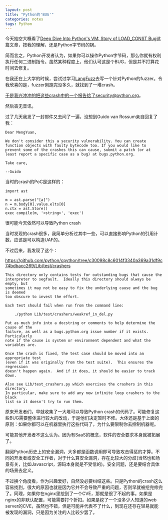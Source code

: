 ```yaml
---
layout: post
title: "Python的'BUG'"
categories: notes
tags: Python
---
```



今天抽空大概看了[Deep Dive Into Python's VM: Story of LOAD_CONST Bug](http://doar-e.github.io/blog/2014/04/17/deep-dive-into-pythons-vm-story-of-load_const-bug/)这篇文章，按我的理解，还是Python字节码的锅。

简而言之，Python开发者认为，如果你可以操作Python字节码，那么你就有权利执行任何二进制指令。虽然某种程度上，他们认可这是个BUG，但是并不打算花时间去修复。

在我还在上大学的时候，尝试过学习[LangFuzz](https://www.st.cs.uni-saarland.de/publications/files/holler-usenix-2012.pdf)去写一个针对Python的fuzzer。令我欣喜的是，fuzzer刚跑完没多久，就找到了一堆crash。

于是我兴冲冲的把这些crash中的一个报告给了security@python.org。

然后杳无音讯。

过了几天我发了一封邮件又去问了一遍，没想到Guido van Rossum亲自回复了我：

```
Dear MengYuan,

We don't consider this a security vulnerability. You can create function objects with faulty bytecode too. If you would like to prevent some of the crashes this can cause, submit a patch (or at least report a specific case as a bug) at bugs.python.org.

Take care,

--Guido

```

当时的crash的PoC是这样的：

```
import ast

m = ast.parse("[a]")
n = m.body[0].value.elts[0]
n.ctx = ast.Store()
exec compile(m, '<string>', 'exec')
```

很可能今天依然可以导致Python crash

当时发现的crash很多，我简单分析过其中一些，可以直接影响Python的引用计数，应该是可以构造UAF的。

不过后来，我发现了这个：

https://github.com/python/cpython/tree/c30098c8c6014f3340a369a31df9c74bdbacc269/Lib/test/crashers

```
This directory only contains tests for outstanding bugs that cause the
interpreter to segfault.  Ideally this directory should always be empty, but
sometimes it may not be easy to fix the underlying cause and the bug is deemed
too obscure to invest the effort.

Each test should fail when run from the command line:

	./python Lib/test/crashers/weakref_in_del.py

Put as much info into a docstring or comments to help determine the cause of the
failure, as well as a bugs.python.org issue number if it exists.  Particularly
note if the cause is system or environment dependent and what the variables are.

Once the crash is fixed, the test case should be moved into an appropriate test
(even if it was originally from the test suite).  This ensures the regression
doesn't happen again.  And if it does, it should be easier to track down.

Also see Lib/test_crashers.py which exercises the crashers in this directory.
In particular, make sure to add any new infinite loop crashers to the black
list so it doesn't try to run them.
```

原来开发者们，早就收集了一大堆可以导致Python crash的代码了。可能修复这些BUG需要整体进行较大的改动，于是他们决定暂时不修。大体还是基于上面的原则：如果你都可以在机器里执行这些代码了，为什么要限制你去控制机器呢。

可能其他开发者不这么认为。因为有SaaS的概念，软件的安全要求本身就被拓展了。

翻阅Python历史上的安全漏洞，大多都是函数调用即可导致攻击得惩的才算。不同的开发者或安全工作者，对于什么算安全漏洞，存在比较大的分歧(当然也和场景有关，比如Javascript，源码本身就是不受信的)。安全问题，还是要结合具体的场景去定义。

不过换个角度看，作为兴趣爱好，自然没必要纠结这些。只是Python的crash这么容易找到，很大的原因也就是因为它并不会导致严重的问题，否则早就被挖完修完了。同理，如果你在nginx里挖到了一个CVE，那就是很了不起的事。如果是nginx的非默认配置，可能需要打个折扣。如果是挖了一个没多少人知道的web server的CVE，虽然也不错，但是可能并代表不了什么，到现在还存在轻易就能被发现的漏洞，只是因为关注的人比较少罢了。


